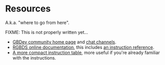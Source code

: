 # Resources

A.k.a. "where to go from here".

FIXME: This is not properly written yet...

- [GBDev community home page](https://gbdev.io) and [chat channels](https://gbdev.io/chat).
- [RGBDS online documentation](https://rgbds.gbdev.io/docs/), this includes [an instruction reference](https://rgbds.gbdev.io/docs/gbz80.7).
- [A more compact instruction table](https://gbdev.io/gb-opcodes/optables), more useful if you're already familiar with the instructions.

